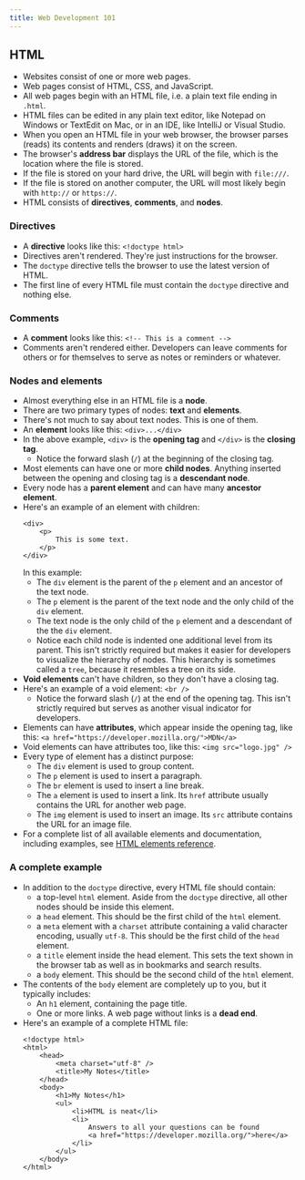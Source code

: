 ```yaml
---
title: Web Development 101
---
```


## HTML

* Websites consist of one or more web pages.
* Web pages consist of HTML, CSS, and JavaScript.
* All web pages begin with an HTML file, i.e. a plain text file ending in `.html`.
* HTML files can be edited in any plain text editor, like Notepad on Windows or TextEdit on Mac, or in an IDE, like IntelliJ or Visual Studio.
* When you open an HTML file in your web browser, the browser parses (reads) its contents and renders (draws) it on the screen.
* The browser's __address bar__ displays the URL of the file, which is the location where the file is stored.
* If the file is stored on your hard drive, the URL will begin with `file:///`.
* If the file is stored on another computer, the URL will most likely begin with `http://` or `https://`.
* HTML consists of __directives__, __comments__, and __nodes__.

### Directives

* A __directive__ looks like this: `<!doctype html>`
* Directives aren't rendered. They're just instructions for the browser.
* The `doctype` directive tells the browser to use the latest version of HTML.
* The first line of every HTML file must contain the `doctype` directive and nothing else.

### Comments

* A __comment__ looks like this: `<!-- This is a comment -->`
* Comments aren't rendered either. Developers can leave comments for others or for themselves to serve as notes or reminders or whatever.

### Nodes and elements

* Almost everything else in an HTML file is a __node__.
* There are two primary types of nodes: __text__ and __elements__.
* There's not much to say about text nodes. This is one of them.
* An __element__ looks like this: `<div>...</div>`
* In the above example, `<div>` is the __opening tag__ and `</div>` is the __closing tag__.
    * Notice the forward slash (`/`) at the beginning of the closing tag.
* Most elements can have one or more __child nodes__. Anything inserted between the opening and closing tag is a __descendant node__.
* Every node has a __parent element__ and can have many __ancestor element__.
* Here's an example of an element with children:
    ```
    <div>
        <p>
            This is some text.
        </p>
    </div>
    ```
  In this example:
    * The `div` element is the parent of the `p` element and an ancestor of the text node.
    * The `p` element is the parent of the text node and the only child of the `div` element.
    * The text node is the only child of the `p` element and a descendant of the the `div` element.
    * Notice each child node is indented one additional level from its parent. This isn't strictly required but makes it easier for developers to visualize the hierarchy of nodes. This hierarchy is sometimes called a `tree`, because it resembles a tree on its side.
* __Void elements__ can't have children, so they don't have a closing tag.
* Here's an example of a void element: `<br />`
    * Notice the forward slash (`/`) at the end of the opening tag. This isn't strictly required but serves as another visual indicator for developers.
* Elements can have __attributes__, which appear inside the opening tag, like this: `<a href="https://developer.mozilla.org/">MDN</a>`
* Void elements can have attributes too, like this: `<img src="logo.jpg" />`
* Every type of element has a distinct purpose:
    * The `div` element is used to group content.
    * The `p` element is used to insert a paragraph.
    * The `br` element is used to insert a line break.
    * The `a` element is used to insert a link. Its `href` attribute usually contains the URL for another web page.
    * The `img` element is used to insert an image. Its `src` attribute contains the URL for an image file.
* For a complete list of all available elements and documentation, including examples, see [HTML elements reference](https://developer.mozilla.org/en-US/docs/Web/HTML/Element).

### A complete example

* In addition to the `doctype` directive, every HTML file should contain:
    * a top-level `html` element. Aside from the `doctype` directive, all other nodes should be inside this element.
    * a `head` element. This should be the first child of the `html` element.
    * a `meta` element with a `charset` attribute containing a valid character encoding, usually `utf-8`. This should be the first child of the `head` element.
    * a `title` element inside the head element. This sets the text shown in the browser tab as well as in bookmarks and search results.
    * a `body` element. This should be the second child of the `html` element.
* The contents of the `body` element are completely up to you, but it typically includes:
    * An `h1` element, containing the page title.
    * One or more links. A web page without links is a __dead end__.
* Here's an example of a complete HTML file:
    ```
    <!doctype html>
    <html>
        <head>
            <meta charset="utf-8" />
            <title>My Notes</title>
        </head>
        <body>
            <h1>My Notes</h1>
            <ul>
                <li>HTML is neat</li>
                <li>
                    Answers to all your questions can be found
                    <a href="https://developer.mozilla.org/">here</a>
                </li>
            </ul>
        </body>
    </html>
    ```

